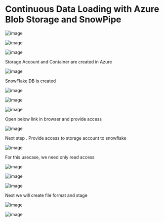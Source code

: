 #   Continuous Data Loading with Azure Blob Storage and SnowPipe

![image](https://github.com/user-attachments/assets/b3f8b5e9-1993-41d2-a8d4-a4b5a0ac1d6b)

![image](https://github.com/user-attachments/assets/70e763a6-cc90-4a94-bcb5-de25b0bbe603)

![image](https://github.com/user-attachments/assets/d8982cba-6987-4715-8d77-f7fe2c7e8d80)

Storage Account and Container are created in Azure

![image](https://github.com/user-attachments/assets/f6798b6e-f412-4590-bb08-c7fe0f673000)

SnowFlake DB is created

![image](https://github.com/user-attachments/assets/1a2256fa-89c1-4a1f-b01a-40e4a1c91523)


![image](https://github.com/user-attachments/assets/1643ad06-7a1a-4adb-8349-1f715df56ca7)

![image](https://github.com/user-attachments/assets/f1295aa6-3987-49d1-8256-830fee4319ab)

Open below link in browser and provide access 

![image](https://github.com/user-attachments/assets/b340bca7-0388-4dc4-9001-bfc1d4495aa2)

Next step . Provide access to storage account to snowflake

![image](https://github.com/user-attachments/assets/181b644f-4d6d-4619-9a69-b5831995a592)

For this usecase, we need only read access

![image](https://github.com/user-attachments/assets/5a4fefd3-887f-49df-98fa-00a674e74498)

![image](https://github.com/user-attachments/assets/d05e5e7c-a866-42c5-9d8b-f807ad5dc3c1)

![image](https://github.com/user-attachments/assets/6b41fa2d-20e8-4c31-abf8-8a389097f5b7)

Next we will create file format and stage

![image](https://github.com/user-attachments/assets/042a5886-b046-4f03-9fc1-94c021c6a4b9)

![image](https://github.com/user-attachments/assets/8b471749-6c89-40e8-9fa4-3d0bf3ac6715)







